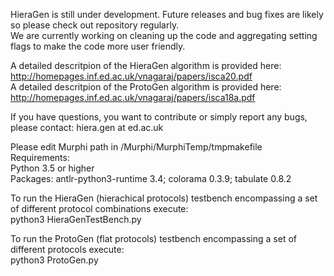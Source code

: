 HieraGen is still under development. Future releases and bug fixes are likely so please check out repository regularly.  
We are currently working on cleaning up the code and aggregating setting flags to make the code more user friendly. 


A detailed descritpion of the HieraGen algorithm is provided here: http://homepages.inf.ed.ac.uk/vnagaraj/papers/isca20.pdf  
A detailed descritpion of the ProtoGen algorithm is provided here: http://homepages.inf.ed.ac.uk/vnagaraj/papers/isca18a.pdf  


If you have questions, you want to contribute or simply report any bugs, please contact: hiera.gen at ed.ac.uk


Please edit Murphi path in /Murphi/MurphiTemp/tmpmakefile  
Requirements:  
Python 3.5 or higher  
Packages: antlr-python3-runtime 3.4; colorama 0.3.9; tabulate 0.8.2

To run the HieraGen (hierachical protocols) testbench encompassing a set of different protocol combinations execute:  
python3 HieraGenTestBench.py

To run the ProtoGen (flat protocols) testbench encompassing a set of different protocols execute:  
python3 ProtoGen.py


